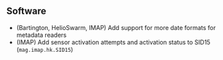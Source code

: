 ## Software

- (Bartington, HelioSwarm, IMAP) Add support for more date formats for metadata readers
- (IMAP) Add sensor activation attempts and activation status to SID15 (`mag.imap.hk.SID15`)
